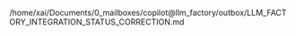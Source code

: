 /home/xai/Documents/0_mailboxes/copilot@llm_factory/outbox/LLM_FACTORY_INTEGRATION_STATUS_CORRECTION.md